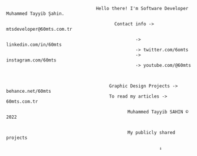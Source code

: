                                     
                                      Hello there! I'm Software Developer Muhammed Tayyib Şahin.
                                      
                                             Contact info ->   mtsdeveloper@60mts.com.tr
                                       
                                                     -> linkedin.com/in/60mts
                                                     -> twitter.com/6omts
                                                     -> instagram.com/60mts
                                                     -> youtube.com/@60mts
      
      
      
                                           Graphic Design Projects -> behance.net/60mts
                                           To read my articles -> 60mts.com.tr
      
                                                  Muhammed Tayyib SAHIN © 2022 

 
                                                  My publicly shared projects
                                                             
                                                              ↓
